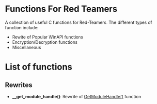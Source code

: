 # Functions For Red Teamers 
A collection of useful C functions for Red-Teamers. The different types of function include:
- Rewite of Popular WinAPI functions
- Encryption/Decryption functions
- Miscellaneous

# List of functions
## Rewrites
-  **__get_module_handle()**: Rewrite of [GetModuleHandle()](https://learn.microsoft.com/en-us/windows/win32/api/libloaderapi/nf-libloaderapi-getmodulehandlea) function